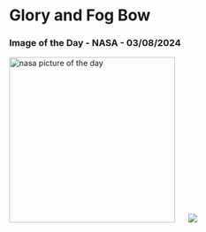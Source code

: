 # Glory and Fog Bow
### Image of the Day - NASA - 03/08/2024
<img src="https://apod.nasa.gov/apod/image/2408/GloryFog_label.png" alt="nasa picture of the day" width="300"/>&nbsp; &nbsp; &nbsp; <img src="https://github-readme-streak-stats.herokuapp.com/?user=tempo-riz&theme=onedark" >



  
 
 
 
 
 
 
 
 
 
 
 
 
 
 
 
 
 
 
 
 
 
 
 
 
 
 
 
 
 
 
 
 
 
 
 
 
 
 
 
 
 
 
 
 
 
 
 
 
 
 
 
 
 
 
 
 
 
 
 
 
 
 
 
 
 
 
 
 
 
 
 
 
 
 
